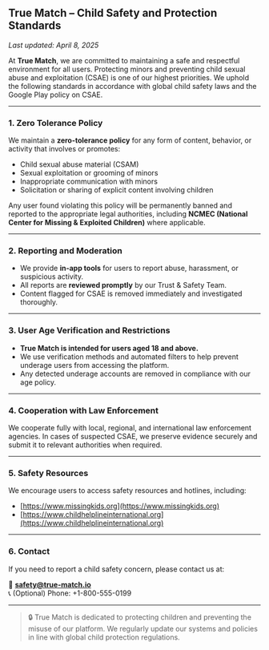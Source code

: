 

## **True Match – Child Safety and Protection Standards**

_Last updated: April 8, 2025_

At **True Match**, we are committed to maintaining a safe and respectful environment for all users. Protecting minors and preventing child sexual abuse and exploitation (CSAE) is one of our highest priorities. We uphold the following standards in accordance with global child safety laws and the Google Play policy on CSAE.

---

### **1. Zero Tolerance Policy**
We maintain a **zero-tolerance policy** for any form of content, behavior, or activity that involves or promotes:
- Child sexual abuse material (CSAM)
- Sexual exploitation or grooming of minors
- Inappropriate communication with minors
- Solicitation or sharing of explicit content involving children

Any user found violating this policy will be permanently banned and reported to the appropriate legal authorities, including **NCMEC (National Center for Missing & Exploited Children)** where applicable.

---

### **2. Reporting and Moderation**
- We provide **in-app tools** for users to report abuse, harassment, or suspicious activity.
- All reports are **reviewed promptly** by our Trust & Safety Team.
- Content flagged for CSAE is removed immediately and investigated thoroughly.

---

### **3. User Age Verification and Restrictions**
- **True Match is intended for users aged 18 and above.**
- We use verification methods and automated filters to help prevent underage users from accessing the platform.
- Any detected underage accounts are removed in compliance with our age policy.

---

### **4. Cooperation with Law Enforcement**
We cooperate fully with local, regional, and international law enforcement agencies. In cases of suspected CSAE, we preserve evidence securely and submit it to relevant authorities when required.

---

### **5. Safety Resources**
We encourage users to access safety resources and hotlines, including:
- [https://www.missingkids.org](https://www.missingkids.org)
- [https://www.childhelplineinternational.org](https://www.childhelplineinternational.org)

---

### **6. Contact**
If you need to report a child safety concern, please contact us at:

📧 **safety@true-match.io**  
📞 (Optional) Phone: +1-800-555-0199

---

> 🔒 True Match is dedicated to protecting children and preventing the misuse of our platform. We regularly update our systems and policies in line with global child protection regulations.


